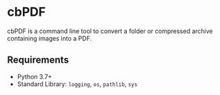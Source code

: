# cbPDF

cbPDF is a command line tool to convert a folder or compressed archive containing images into a PDF.

## Requirements

* Python 3.7+
* Standard Library: `logging`, `os`, `pathlib`, `sys`
